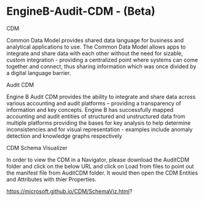 # EngineB-Audit-CDM - (Beta)

CDM 

Common Data Model provides shared data language for business and analytical applications to use.
The Common Data Model allows apps to integrate and share data with each other without the need for sizable, custom integration - providing a centralized point where systems can come together and connect, thus sharing information which was once divided by a digital language barrier.
 
Audit CDM 

Engine B Audit CDM provides the ability to integrate and share data across various accounting and audit platforms – providing a transparency of information and key concepts. 
Engine B has successfully mapped accounting and audit entities of structured and unstructured data from multiple platforms providing the bases for key analysis to help determine inconsistencies and for visual representation - examples include anomaly detection and knowledge graphs respectively  

CDM Schema Visualizer

In order to view the CDM in a Navigator, please download the AuditCDM folder and click on the below URL and click on Load from files to point out the manifest file from AuditCDM folder. It would then open the CDM Entities and Attributes with thier Properties.


https://microsoft.github.io/CDM/SchemaViz.html?
